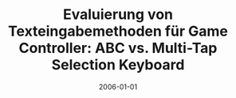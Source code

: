 ---
abstract: ''
authors:
- Michaela Ngo Van
date: '2006-01-01'
featured: false
publication_types:
- '7'
publishDate: '2006-01-01'
title: 'Evaluierung von Texteingabemethoden für Game Controller: ABC vs. Multi-Tap
  Selection Keyboard'
url_pdf: ''
---